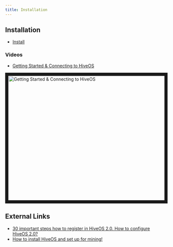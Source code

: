 ```yaml
---
title: Installation
---
```


## Installation
- <a href="https://hiveos.farm/install/">Install</a>

### Videos
- <a href="https://www.youtube.com/watch?v=ESi8k3Egs0c">Getting Started & Connecting to HiveOS</a>

<a href="http://www.youtube.com/watch?feature=player_embedded&v=ESi8k3Egs0c
" target="_blank"><img src="http://img.youtube.com/vi/ESi8k3Egs0c/0.jpg"
alt="Getting Started & Connecting to HiveOS" width="630" height="400" border="10" /></a>

## External Links
- <a href="http://den-pirate.ru/bez-rubriki/30-vazhnyh-shagov-kak-pravilno-registrirovatsja-v-hiveos-2-0-kak-nastroit-hiveos-2-0.html">30 important steps how to register in HiveOS 2.0. How to configure HiveOS 2.0?</a>
- <a href="https://mineshop.eu/2018/07/27/how-to-install-hiveos-and-setup-for-mining/">How to install HiveOS and set up for mining!</a>
